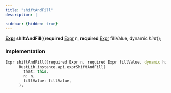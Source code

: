 ```yaml
---
title: "shiftAndFill"
description: |

sidebar: {hidden: true}
---
```

<span class="dart-code"><strong>[Expr] shiftAndFill</strong>({<span class="nobr"><strong>required</strong> [Expr] n</span>, <span class="nobr"><strong>required</strong> [Expr] fillValue</span>, <span class="nobr">dynamic <i>hint</i></span>});</span>


### Implementation
```dart
Expr shiftAndFill({required Expr n, required Expr fillValue, dynamic hint}) =>
      RustLib.instance.api.exprShiftAndFill(
        that: this,
        n: n,
        fillValue: fillValue,
      );
```

[Expr]: /reference/classes/expr